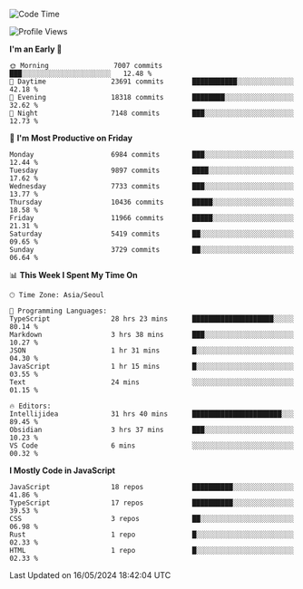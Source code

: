 <!--START_SECTION:waka-->
![Code Time](http://img.shields.io/badge/Code%20Time-6%2C066%20hrs%2027%20mins-blue)

![Profile Views](http://img.shields.io/badge/Profile%20Views-0-blue)

**I'm an Early 🐤** 

```text
🌞 Morning                7007 commits        ███░░░░░░░░░░░░░░░░░░░░░░   12.48 % 
🌆 Daytime                23691 commits       ███████████░░░░░░░░░░░░░░   42.18 % 
🌃 Evening                18318 commits       ████████░░░░░░░░░░░░░░░░░   32.62 % 
🌙 Night                  7148 commits        ███░░░░░░░░░░░░░░░░░░░░░░   12.73 % 
```
📅 **I'm Most Productive on Friday** 

```text
Monday                   6984 commits        ███░░░░░░░░░░░░░░░░░░░░░░   12.44 % 
Tuesday                  9897 commits        ████░░░░░░░░░░░░░░░░░░░░░   17.62 % 
Wednesday                7733 commits        ███░░░░░░░░░░░░░░░░░░░░░░   13.77 % 
Thursday                 10436 commits       █████░░░░░░░░░░░░░░░░░░░░   18.58 % 
Friday                   11966 commits       █████░░░░░░░░░░░░░░░░░░░░   21.31 % 
Saturday                 5419 commits        ██░░░░░░░░░░░░░░░░░░░░░░░   09.65 % 
Sunday                   3729 commits        ██░░░░░░░░░░░░░░░░░░░░░░░   06.64 % 
```


📊 **This Week I Spent My Time On** 

```text
🕑︎ Time Zone: Asia/Seoul

💬 Programming Languages: 
TypeScript               28 hrs 23 mins      ████████████████████░░░░░   80.14 % 
Markdown                 3 hrs 38 mins       ███░░░░░░░░░░░░░░░░░░░░░░   10.27 % 
JSON                     1 hr 31 mins        █░░░░░░░░░░░░░░░░░░░░░░░░   04.30 % 
JavaScript               1 hr 15 mins        █░░░░░░░░░░░░░░░░░░░░░░░░   03.55 % 
Text                     24 mins             ░░░░░░░░░░░░░░░░░░░░░░░░░   01.15 % 

🔥 Editors: 
Intellijidea             31 hrs 40 mins      ██████████████████████░░░   89.45 % 
Obsidian                 3 hrs 37 mins       ███░░░░░░░░░░░░░░░░░░░░░░   10.23 % 
VS Code                  6 mins              ░░░░░░░░░░░░░░░░░░░░░░░░░   00.32 % 
```

**I Mostly Code in JavaScript** 

```text
JavaScript               18 repos            ██████████░░░░░░░░░░░░░░░   41.86 % 
TypeScript               17 repos            ██████████░░░░░░░░░░░░░░░   39.53 % 
CSS                      3 repos             ██░░░░░░░░░░░░░░░░░░░░░░░   06.98 % 
Rust                     1 repo              █░░░░░░░░░░░░░░░░░░░░░░░░   02.33 % 
HTML                     1 repo              █░░░░░░░░░░░░░░░░░░░░░░░░   02.33 % 
```




 Last Updated on 16/05/2024 18:42:04 UTC
<!--END_SECTION:waka-->
